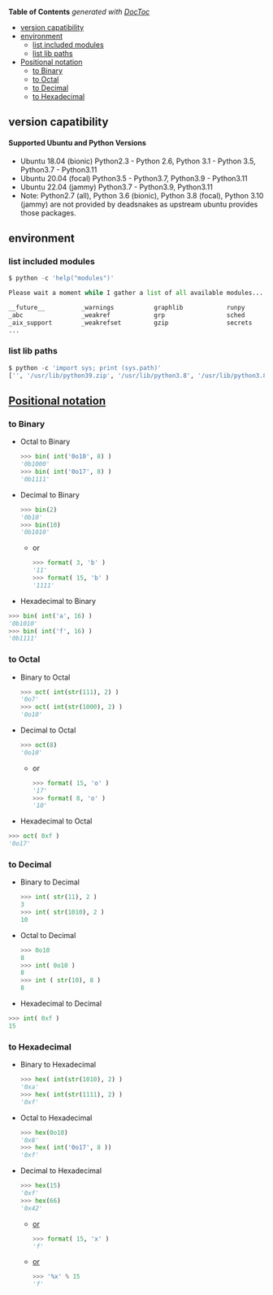 <!-- START doctoc generated TOC please keep comment here to allow auto update -->
<!-- DON'T EDIT THIS SECTION, INSTEAD RE-RUN doctoc TO UPDATE -->
**Table of Contents**  *generated with [DocToc](https://github.com/thlorenz/doctoc)*

- [version capatibility](#version-capatibility)
- [environment](#environment)
  - [list included modules](#list-included-modules)
  - [list lib paths](#list-lib-paths)
- [Positional notation](#positional-notation)
  - [to Binary](#to-binary)
  - [to Octal](#to-octal)
  - [to Decimal](#to-decimal)
  - [to Hexadecimal](#to-hexadecimal)

<!-- END doctoc generated TOC please keep comment here to allow auto update -->


## version capatibility

#### Supported Ubuntu and Python Versions
- Ubuntu 18.04 (bionic) Python2.3 - Python 2.6, Python 3.1 - Python 3.5, Python3.7 - Python3.11
- Ubuntu 20.04 (focal) Python3.5 - Python3.7, Python3.9 - Python3.11
- Ubuntu 22.04 (jammy) Python3.7 - Python3.9, Python3.11
- Note: Python2.7 (all), Python 3.6 (bionic), Python 3.8 (focal), Python 3.10 (jammy) are not provided by deadsnakes as upstream ubuntu provides those packages.


## environment
### list included modules
```python
$ python -c 'help("modules")'

Please wait a moment while I gather a list of all available modules...

__future__          _warnings           graphlib            runpy
_abc                _weakref            grp                 sched
_aix_support        _weakrefset         gzip                secrets
...
```

### list lib paths
```python
$ python -c 'import sys; print (sys.path)'
['', '/usr/lib/python39.zip', '/usr/lib/python3.8', '/usr/lib/python3.8/lib-dynload', '/usr/local/lib/python3.8/dist-packages', '/usr/lib/python3/dist-packages']
```

## [Positional notation](https://en.wikipedia.org/wiki/Positional_notation)
### to Binary
- Octal to Binary
  ```python
  >>> bin( int('0o10', 8) )
  '0b1000'
  >>> bin( int('0o17', 8) )
  '0b1111'
  ```
- Decimal to Binary
  ```python
  >>> bin(2)
  '0b10'
  >>> bin(10)
  '0b1010'
  ```
  - or
    ```python
    >>> format( 3, 'b' )
    '11'
    >>> format( 15, 'b' )
    '1111'
    ```
-  Hexadecimal to Binary
  ```python
  >>> bin( int('a', 16) )
  '0b1010'
  >>> bin( int('f', 16) )
  '0b1111'
  ```

### to Octal
- Binary to Octal
  ```python
  >>> oct( int(str(111), 2) )
  '0o7'
  >>> oct( int(str(1000), 2) )
  '0o10'
  ```
- Decimal to Octal
  ```python
  >>> oct(8)
  '0o10'
  ```
  - or
    ```python
    >>> format( 15, 'o' )
    '17'
    >>> format( 8, 'o' )
    '10'
    ```
-  Hexadecimal to Octal
  ```python
  >>> oct( 0xf )
  '0o17'
  ```

### to Decimal
- Binary to Decimal
  ```python
  >>> int( str(11), 2 )
  3
  >>> int( str(1010), 2 )
  10
  ```
- Octal to Decimal
  ```python
  >>> 0o10
  8
  >>> int( 0o10 )
  8
  >>> int ( str(10), 8 )
  8
  ```
-  Hexadecimal to Decimal
  ```python
  >>> int( 0xf )
  15
  ```

### to Hexadecimal
- Binary to Hexadecimal
  ```python
  >>> hex( int(str(1010), 2) )
  '0xa'
  >>> hex( int(str(1111), 2) )
  '0xf'
  ```
- Octal to Hexadecimal
  ```python
  >>> hex(0o10)
  '0x8'
  >>> hex( int('0o17', 8 ))
  '0xf'
  ```
- Decimal to Hexadecimal
  ```python
  >>> hex(15)
  '0xf'
  >>> hex(66)
  '0x42'
  ```
  - [or](https://stackoverflow.com/a/16414603/2940319)
    ```python
    >>> format( 15, 'x' )
    'f'
    ```
  - [or](https://stackoverflow.com/a/10218221/2940319)
    ```python
    >>> '%x' % 15
    'f'
    ```
